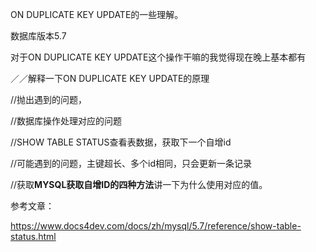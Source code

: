 ON DUPLICATE KEY UPDATE的一些理解。



数据库版本5.7

对于ON DUPLICATE KEY UPDATE这个操作干嘛的我觉得现在晚上基本都有

／／解释一下ON DUPLICATE KEY UPDATE的原理



//抛出遇到的问题，



//数据库操作处理对应的问题



//SHOW TABLE STATUS查看表数据，获取下一个自增id



//可能遇到的问题，主键超长、多个id相同，只会更新一条记录

//获取**MYSQL获取自增ID的四种方法**讲一下为什么使用对应的值。





参考文章：

https://www.docs4dev.com/docs/zh/mysql/5.7/reference/show-table-status.html